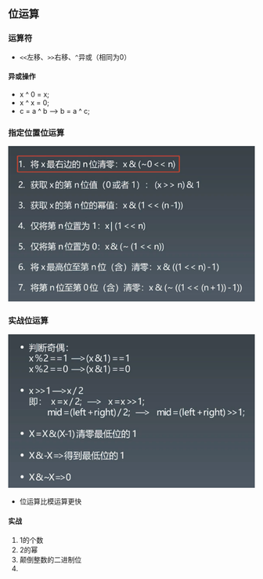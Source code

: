 ## 位运算

### 运算符

- `<<`左移、`>>`右移、`^`异或（相同为0）



#### 异或操作

- x ^ 0 = x;
- x ^ x = 0;
- c = a ^ b --> b = a ^ c;

### 指定位置位运算

![](/images/math.png)

### 实战位运算

![](/images/math2.png)

- 位运算比模运算更快

#### 实战

1. 1的个数
2. 2的幂
3. 颠倒整数的二进制位
4. 

